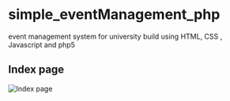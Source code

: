 # simple_eventManagement_php
event management system for university build using HTML, CSS , Javascript and php5
## Index page
![Index page](/images/logo.png)
